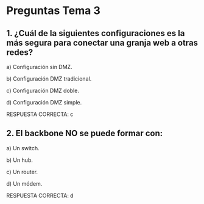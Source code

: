 # Preguntas Tema 3

## 1. ¿Cuál de la siguientes configuraciones es la más segura para conectar una granja web a otras redes? 

a) Configuración sin DMZ.

b) Configuración DMZ tradicional.

c) Configuración DMZ doble.

d) Configuración DMZ simple.

RESPUESTA CORRECTA: c

## 2. El backbone NO se puede formar con:

a) Un switch.

b) Un hub.

c) Un router.

d) Un módem.

RESPUESTA CORRECTA: d
